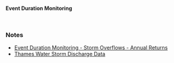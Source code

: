 <br>

**Event Duration Monitoring**

<br>

### Notes

* [Event Duration Monitoring - Storm Overflows - Annual Returns](https://environment.data.gov.uk/dataset/21e15f12-0df8-4bfc-b763-45226c16a8ac)
* [Thames Water Storm Discharge Data](https://www.thameswater.co.uk/about-us/performance/river-health)

<br>
<br>

<br>
<br>

<br>
<br>

<br>
<br>